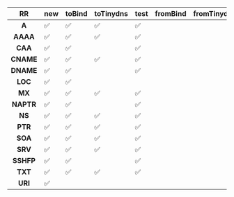 
| **RR**    | **new**            | **toBind**         | **toTinydns**      | **test**           | **fromBind** | **fromTinydns** | getRFCs |
|:---------:| ------------------ | -----------------  | ------------------ | ------------------ | ------------ | --------------- | ------- |
| **A**     | :white_check_mark: | :white_check_mark: | :white_check_mark: | :white_check_mark: |       |      |        |
| **AAAA**  | :white_check_mark: | :white_check_mark: | :white_check_mark: | :white_check_mark: |       |      |        |
| **CAA**   | :white_check_mark: | :white_check_mark: |                    | :white_check_mark: |       |      |        |
| **CNAME** | :white_check_mark: | :white_check_mark: | :white_check_mark: | :white_check_mark: |       |      |        |
| **DNAME** | :white_check_mark: | :white_check_mark: |                    | :white_check_mark: |       |      | :white_check_mark: |
| **LOC**   | :white_check_mark: | :white_check_mark: |                    |                    |       |      | :white_check_mark: |
| **MX**    | :white_check_mark: | :white_check_mark: | :white_check_mark: | :white_check_mark: |       |      |        |
| **NAPTR** | :white_check_mark: | :white_check_mark: |                    | :white_check_mark: |       |      | :white_check_mark: |
| **NS**    | :white_check_mark: | :white_check_mark: | :white_check_mark: | :white_check_mark: |       |      |        |
| **PTR**   | :white_check_mark: | :white_check_mark: | :white_check_mark: | :white_check_mark: |       |      |        |
| **SOA**   | :white_check_mark: | :white_check_mark: | :white_check_mark: | :white_check_mark: |       |      |        |
| **SRV**   | :white_check_mark: | :white_check_mark: | :white_check_mark: | :white_check_mark: |       |      |        |
| **SSHFP** | :white_check_mark: | :white_check_mark: |                    | :white_check_mark: |       |      |        |
| **TXT**   | :white_check_mark: | :white_check_mark: | :white_check_mark: | :white_check_mark: |       |      |        |
| **URI**   | :white_check_mark: |                    |                    |                    |       |      |        |